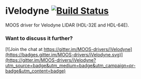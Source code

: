 # iVelodyne [![Build Status](https://travis-ci.org/MOOS-drivers/iVelodyne.svg)](https://travis-ci.org/MOOS-drivers/iVelodyne)

MOOS driver for Velodyne LIDAR (HDL-32E and HDL-64E).

### Want to discuss it further?
[![Join the chat at https://gitter.im/MOOS-drivers/iVelodyne](https://badges.gitter.im/MOOS-drivers/iVelodyne.svg)](https://gitter.im/MOOS-drivers/iVelodyne?utm_source=badge&utm_medium=badge&utm_campaign=pr-badge&utm_content=badge)
